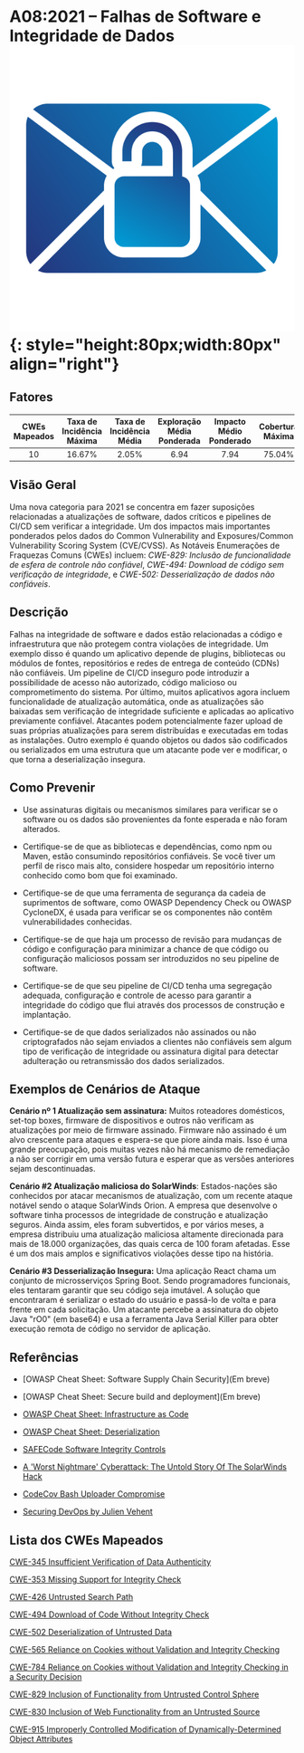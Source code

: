 # A08:2021 – Falhas de Software e Integridade de Dados    ![icon](OWASP%20Top%2010/Top10/2021/docs/assets/TOP_10_Icons_Final_Software_and_Data_Integrity_Failures.png){: style="height:80px;width:80px" align="right"}

## Fatores

| CWEs Mapeados | Taxa de Incidência Máxima | Taxa de Incidência Média | Exploração Média Ponderada | Impacto Médio Ponderado | Cobertura Máxima | Cobertura Média | Total de ocorrências | Total de CVEs |
|:-------------:|:--------------------:|:--------------------:|:--------------:|:--------------:|:----------------------:|:---------------------:|:-------------------:|:------------:|
| 10          | 16.67%             | 2.05%              | 6.94                 | 7.94                | 75.04%       | 45.35%       | 47,972            | 1,152      |

## Visão Geral

Uma nova categoria para 2021 se concentra em fazer suposições relacionadas a atualizações de software, 
dados críticos e pipelines de CI/CD sem verificar a integridade. 
Um dos impactos mais importantes ponderados pelos dados do 
Common Vulnerability and Exposures/Common Vulnerability Scoring System (CVE/CVSS). 
As Notáveis Enumerações de Fraquezas Comuns (CWEs) incluem:
*CWE-829: Inclusão de funcionalidade de esfera de controle não confiável*,
*CWE-494: Download de código sem verificação de integridade*, e
*CWE-502: Desserialização de dados não confiáveis*.

## Descrição

Falhas na integridade de software e dados estão relacionadas a código e infraestrutura que não protegem contra violações de integridade. Um exemplo disso é quando um aplicativo depende de plugins, bibliotecas ou módulos de fontes, repositórios e redes de entrega de conteúdo (CDNs) não confiáveis. 
Um pipeline de CI/CD inseguro pode introduzir a possibilidade de acesso não autorizado, código malicioso ou comprometimento do sistema. Por último, muitos aplicativos agora incluem funcionalidade de atualização automática, onde as atualizações são baixadas sem verificação de integridade suficiente e aplicadas ao aplicativo previamente confiável. 
Atacantes podem potencialmente fazer upload de suas próprias atualizações para serem distribuídas e executadas em todas as instalações. Outro exemplo é quando objetos ou dados são codificados ou serializados em uma estrutura que um atacante pode ver e modificar, o que torna a deserialização insegura.

## Como Prevenir

- Use assinaturas digitais ou mecanismos similares para verificar se o software ou os dados são provenientes da fonte esperada e não foram alterados.

- Certifique-se de que as bibliotecas e dependências, como npm ou Maven, estão consumindo repositórios confiáveis. Se você tiver um perfil de risco mais alto, considere hospedar um repositório interno conhecido como bom que foi examinado.

- Certifique-se de que uma ferramenta de segurança da cadeia de suprimentos de software, como OWASP Dependency Check ou OWASP CycloneDX, é usada para verificar se os componentes não contêm vulnerabilidades conhecidas.

- Certifique-se de que haja um processo de revisão para mudanças de código e configuração para minimizar a chance de que código ou configuração maliciosos possam ser introduzidos no seu pipeline de software.

- Certifique-se de que seu pipeline de CI/CD tenha uma segregação adequada, configuração e controle de acesso para garantir a integridade do código que flui através dos processos de construção e implantação.

- Certifique-se de que dados serializados não assinados ou não criptografados não sejam enviados a clientes não confiáveis sem algum tipo de verificação de integridade ou assinatura digital para detectar adulteração ou retransmissão dos dados serializados.

## Exemplos de Cenários de Ataque

**Cenário nº 1 Atualização sem assinatura:** Muitos roteadores domésticos, set-top boxes, firmware de dispositivos e outros não verificam as atualizações por meio de firmware assinado. Firmware não assinado é um alvo crescente para ataques e espera-se que piore ainda mais. Isso é uma grande preocupação, pois muitas vezes não há mecanismo de remediação a não ser corrigir em uma versão futura e esperar que as versões anteriores sejam descontinuadas.

**Cenário #2 Atualização maliciosa do SolarWinds**: Estados-nações são conhecidos por atacar mecanismos de atualização, com um recente ataque notável sendo o ataque SolarWinds Orion. A empresa que desenvolve o software tinha processos de integridade de construção e atualização seguros. Ainda assim, eles foram subvertidos, e por vários meses, a empresa distribuiu uma atualização maliciosa altamente direcionada para mais de 18.000 organizações, das quais cerca de 100 foram afetadas. Esse é um dos mais amplos e significativos violações desse tipo na história.

**Cenário #3 Desserialização Insegura:** Uma aplicação React chama um conjunto de microsserviços Spring Boot. Sendo programadores funcionais, eles tentaram garantir que seu código seja imutável. A solução que encontraram é serializar o estado do usuário e passá-lo de volta e para frente em cada solicitação. Um atacante percebe a assinatura do objeto Java "rO0" (em base64) e usa a ferramenta Java Serial Killer para obter execução remota de código no servidor de aplicação.

## Referências

- \[OWASP Cheat Sheet: Software Supply Chain Security\](Em breve)

- \[OWASP Cheat Sheet: Secure build and deployment\](Em breve)

- [OWASP Cheat Sheet: Infrastructure as Code](https://cheatsheetseries.owasp.org/cheatsheets/Infrastructure_as_Code_Security_Cheat_Sheet.html) 
 
- [OWASP Cheat Sheet: Deserialization](<https://www.owasp.org/index.php/Deserialization_Cheat_Sheet>)

- [SAFECode Software Integrity Controls](https://safecode.org/publication/SAFECode_Software_Integrity_Controls0610.pdf)

- [A 'Worst Nightmare' Cyberattack: The Untold Story Of The SolarWinds Hack](<https://www.npr.org/2021/04/16/985439655/a-worst-nightmare-cyberattack-the-untold-story-of-the-solarwinds-hack>)

- [CodeCov Bash Uploader Compromise](https://about.codecov.io/security-update)

- [Securing DevOps by Julien Vehent](https://www.manning.com/books/securing-devops)

## Lista dos CWEs Mapeados

[CWE-345 Insufficient Verification of Data Authenticity](https://cwe.mitre.org/data/definitions/345.html)

[CWE-353 Missing Support for Integrity Check](https://cwe.mitre.org/data/definitions/353.html)

[CWE-426 Untrusted Search Path](https://cwe.mitre.org/data/definitions/426.html)

[CWE-494 Download of Code Without Integrity Check](https://cwe.mitre.org/data/definitions/494.html)

[CWE-502 Deserialization of Untrusted Data](https://cwe.mitre.org/data/definitions/502.html)

[CWE-565 Reliance on Cookies without Validation and Integrity Checking](https://cwe.mitre.org/data/definitions/565.html)

[CWE-784 Reliance on Cookies without Validation and Integrity Checking in a Security Decision](https://cwe.mitre.org/data/definitions/784.html)

[CWE-829 Inclusion of Functionality from Untrusted Control Sphere](https://cwe.mitre.org/data/definitions/829.html)

[CWE-830 Inclusion of Web Functionality from an Untrusted Source](https://cwe.mitre.org/data/definitions/830.html)

[CWE-915 Improperly Controlled Modification of Dynamically-Determined Object Attributes](https://cwe.mitre.org/data/definitions/915.html)
